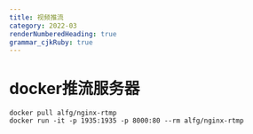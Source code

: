 ```yaml
---
title: 视频推流
category: 2022-03
renderNumberedHeading: true
grammar_cjkRuby: true
---
```





# docker推流服务器

``` 
docker pull alfg/nginx-rtmp
docker run -it -p 1935:1935 -p 8000:80 --rm alfg/nginx-rtmp
```